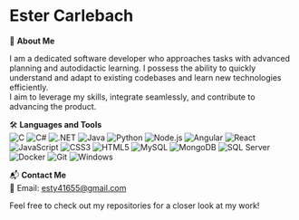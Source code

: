 # Ester Carlebach

🌟 **About Me**

I am a dedicated software developer who approaches tasks with advanced planning and autodidactic learning. I possess the ability to quickly understand and adapt to existing codebases and learn new technologies efficiently.  
I aim to leverage my skills, integrate seamlessly, and contribute to advancing the product.

🛠️ **Languages and Tools**  
![C](https://img.shields.io/badge/-C-00599C?style=flat-square&logo=c&logoColor=white)  ![C#](https://img.shields.io/badge/-C%23-239120?style=flat-square&logo=c-sharp&logoColor=white)  ![.NET](https://img.shields.io/badge/-.NET-512BD4?style=flat-square&logo=dotnet&logoColor=white)  ![Java](https://img.shields.io/badge/-Java-007396?style=flat-square&logo=java&logoColor=white)  ![Python](https://img.shields.io/badge/-Python-3776AB?style=flat-square&logo=python&logoColor=white)  ![Node.js](https://img.shields.io/badge/-Node.js-339933?style=flat-square&logo=node.js&logoColor=white)  ![Angular](https://img.shields.io/badge/-Angular-DD0031?style=flat-square&logo=angular&logoColor=white)  ![React](https://img.shields.io/badge/-React-61DAFB?style=flat-square&logo=react&logoColor=white)  ![JavaScript](https://img.shields.io/badge/-JavaScript-F7DF1E?style=flat-square&logo=javascript&logoColor=black)  ![CSS3](https://img.shields.io/badge/-CSS3-1572B6?style=flat-square&logo=css3&logoColor=white)  ![HTML5](https://img.shields.io/badge/-HTML5-E34F26?style=flat-square&logo=html5&logoColor=white)  ![MySQL](https://img.shields.io/badge/-MySQL-4479A1?style=flat-square&logo=mysql&logoColor=white)  ![MongoDB](https://img.shields.io/badge/-MongoDB-47A248?style=flat-square&logo=mongodb&logoColor=white)  ![SQL Server](https://img.shields.io/badge/-SQL%20Server-CC2927?style=flat-square&logo=microsoft-sql-server&logoColor=white)  ![Docker](https://img.shields.io/badge/-Docker-2496ED?style=flat-square&logo=docker&logoColor=white)  ![Git](https://img.shields.io/badge/-Git-F05032?style=flat-square&logo=git&logoColor=white)  ![Windows](https://img.shields.io/badge/-Windows-0078D6?style=flat-square&logo=windows&logoColor=white)  

📬 **Contact Me**  
📧 Email: [esty41655@gmail.com](mailto:esty41655@gmail.com)  

Feel free to check out my repositories for a closer look at my work!
